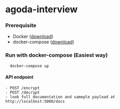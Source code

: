 # agoda-interview

### Prerequisite
  - Docker ([download](https://www.docker.com/products/docker-desktop))
  - docker-compose ([download](https://docs.docker.com/compose/install/))

### Run with docker-compose (Easiest way)
```
  docker-compose up
```

#### API endpoint
    - POST /encrypt
    - POST /decrypt
    - look full documentation and sameple payload at http://localhost:5000/docs